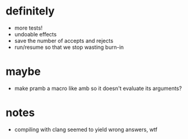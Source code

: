 # definitely #
* more tests!
* undoable effects
* save the number of accepts and rejects
* run/resume so that we stop wasting burn-in

# maybe #
* make pramb a macro like amb so it doesn't evaluate its arguments?

# notes #
* compiling with clang seemed to yield wrong answers, wtf
